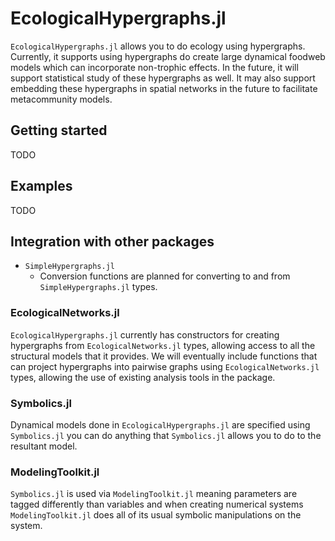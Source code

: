 # EcologicalHypergraphs.jl

`EcologicalHypergraphs.jl` allows you to do ecology using hypergraphs. Currently, it 
supports using hypergraphs do create large dynamical foodweb models which can incorporate
non-trophic effects. In the future, it will support statistical study of these hypergraphs
as well. It may also support embedding these hypergraphs in spatial networks in the
future to facilitate metacommunity models.

## Getting started

TODO

## Examples

TODO

## Integration with other packages

* `SimpleHypergraphs.jl`
    * Conversion functions are planned for converting to and from `SimpleHypergraphs.jl`
    types.

### EcologicalNetworks.jl

`EcologicalHypergraphs.jl` currently has constructors for creating hypergraphs from
`EcologicalNetworks.jl` types, allowing access to all the structural models that it
provides. We will eventually include functions that can project hypergraphs into pairwise
graphs using `EcologicalNetworks.jl` types, allowing the use of existing analysis tools
in the package.

### Symbolics.jl

Dynamical models done in `EcologicalHypergraphs.jl` are specified using `Symbolics.jl` you
can do anything that `Symbolics.jl` allows you to do to the resultant model.

### ModelingToolkit.jl

`Symbolics.jl` is used via `ModelingToolkit.jl` meaning parameters are tagged differently
than variables and when creating numerical systems `ModelingToolkit.jl` does all of its
usual symbolic manipulations on the system.